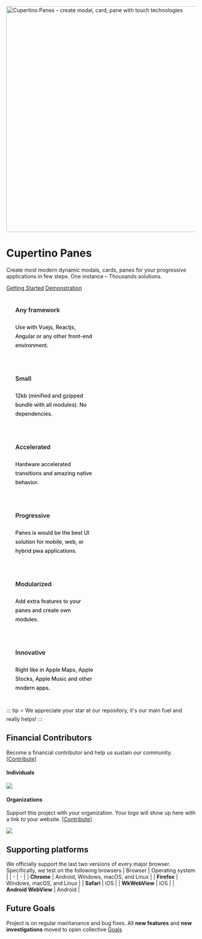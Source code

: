 <style lang="css">
    .index-logo {
        display: flex;
        justify-content: center;
    }

    html:not(.dark) .index-logo img.dark {
        display: none;  
    }

    html.dark .index-logo img.light {
        display: none;
    }

    .VPFeatures.VPHomeFeatures .title {
        border-top: 0;
        padding-top: 0;
        margin-top: 0;
    }

    .VPFeatures.VPHomeFeatures .details {
        margin-bottom: 0;
    }
</style>

<div class="index-logo">
     <img class="light" alt="Cupertino Panes – create modal, card, pane with touch technologies" 
        src="/logo.jpg" width="600" />
     <img class="dark" alt="Cupertino Panes – create modal, card, pane with touch technologies" 
        src="/logo-dark.png" width="600" />
</div>

# Cupertino Panes

Create most modern dynamic modals, cards, panes for your progressive applications in few steps. One instance – Thousands solutions.


<a class="VPButton medium brand" href="/getting-started" >Getting Started</a>
<a class="VPButton medium brand" href="/demonstration" >Demonstration</a>

<style lang="css">
    .VPFeatures.VPHomeFeatures .container {
        margin: 0 auto;
        max-width: 1152px;
    }

    .VPFeatures.VPHomeFeatures .container .items {
        display: flex;
        flex-wrap: wrap;
        margin: -8px;
    }

    .VPFeatures.VPHomeFeatures .container .items .item.grid-2 {
        padding: 8px;
        width: 100%;
    }

    @media (min-width: 768px) {
        .VPFeatures.VPHomeFeatures .container .items .item.grid-2 {
            width: calc(100% / 2);
        }
    }

    @media (min-width: 640px) {
        .VPFeatures.VPHomeFeatures .container .items .item.grid-2 {
            width: calc(100% / 2);
        }
    }

    .VPFeatures.VPHomeFeatures .container .items .item article {
        border: 1px solid var(--vp-c-bg-soft);
        border-radius: 12px;
        padding: 24px;
        height: 100%;
        background-color: var(--vp-c-bg-soft);
    }
    
    .VPFeatures.VPHomeFeatures .container .items .item article .title {
        line-height: 24px;
        font-size: 16px;
        font-weight: 600;
    }

    .VPFeatures.VPHomeFeatures .container .items .item article .details {
        padding-top: 8px;
        line-height: 24px;
        font-size: 14px;
        font-weight: 500;
        color: var(--vp-c-text-2);
    }
</style>
<div class="VPFeatures VPHomeFeatures">
    <div class="container">
        <div class="items">
            <!-- Item -->
            <div class="item grid-2">
                <article class="VPFeature">
                    <h2 class="title">Any framework</h2>
                    <p class="details">Use with Vuejs, Reactjs, Angular or any other front-end environment.</p>
                </article>
            </div>
            <!-- Item -->
            <div class="item grid-2">
                <article class="VPFeature">
                    <h2 class="title">Small</h2>
                    <p class="details">12kb (minified and gzipped bundle with all modules). No dependencies.</p>
                </article>
            </div>
            <!-- Item -->
            <div class="item grid-2">
                <article class="VPFeature">
                    <h2 class="title">Accelerated</h2>
                    <p class="details">Hardware accelerated transitions and amazing native behavior.</p>
                </article>
            </div>
            <!-- Item -->
            <div class="item grid-2">
                <article class="VPFeature">
                    <h2 class="title">Progressive</h2>
                    <p class="details">Panes is would be the best UI solution for mobile, web, or hybrid pwa applications.</p>
                </article>
            </div>
            <!-- Item -->
            <div class="item grid-2">
                <article class="VPFeature">
                    <h2 class="title">Modularized</h2>
                    <p class="details">Add extra features to your panes and create own modules.</p>
                </article>
            </div>
            <!-- Item -->
            <div class="item grid-2">
                <article class="VPFeature">
                    <h2 class="title">Innovative</h2>
                    <p class="details">Right like in Apple Maps, Apple Stocks, Apple Music and other modern apps.</p>
                </article>
            </div>
        </div>
    </div>
</div>


::: tip
⭐ We appreciate your star at our repository, it's our main fuel and really helps!
:::

## Financial Contributors

Become a financial contributor and help us sustain our community. [[Contribute](https://opencollective.com/cupertino-pane/contribute)]

#### Individuals

<a href="https://opencollective.com/cupertino-pane"><img src="https://opencollective.com/cupertino-pane/individuals.svg?width=890"></a>

#### Organizations

Support this project with your organization. Your logo will show up here with a link to your website. [[Contribute](https://opencollective.com/cupertino-pane/contribute)]

<a href="https://opencollective.com/cupertino-pane"><img src="https://opencollective.com/cupertino-pane/organizations.svg?width=890"></a>

## Supporting platforms
We officially support the last two versions of every major browser. Specifically, we test on the following browsers
| Browser | Operating system |
| - | - |
| **Chrome** | Android, Windows, macOS, and Linux |
| **Firefox** | Windows, macOS, and Linux |
| **Safari** | iOS |
| **WkWebView** | iOS |
| **Android WebView** | Android |


## Future Goals
Project is on regular maintanance and bug fixes. 
All **new features** and **new investigations** moved to open collective [Goals](https://opencollective.com/cupertino-pane/conversations/all-goals-and-featured-packages-o60ddaqg)
